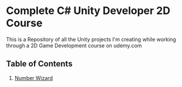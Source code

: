 # Complete C# Unity Developer 2D Course
This is a Repository of all the Unity projects I'm creating while working through a 2D Game Development course on udemy.com
## Table of Contents
1. [Number Wizard](./Number%20Wizard%20Console/Assets/NumberWizard.cs)
